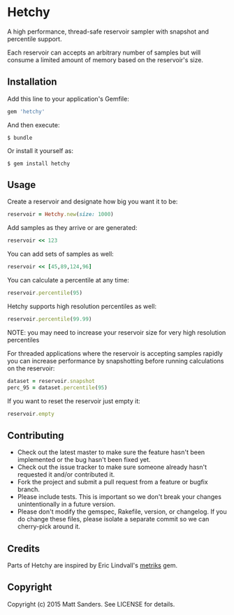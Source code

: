 # Hetchy

A high performance, thread-safe reservoir sampler with snapshot and percentile support.

Each reservoir can accepts an arbitrary number of samples but will consume a limited amount of memory based on the reservoir's size.

## Installation

Add this line to your application's Gemfile:

```ruby
gem 'hetchy'
```

And then execute:

    $ bundle

Or install it yourself as:

    $ gem install hetchy

## Usage


Create a reservoir and designate how big you want it to be:

```ruby
reservoir = Hetchy.new(size: 1000)
```

Add samples as they arrive or are generated:

```ruby
reservoir << 123
```

You can add sets of samples as well:

```ruby
reservoir << [45,89,124,96]
```

You can calculate a percentile at any time:

```ruby
reservoir.percentile(95)
```

Hetchy supports high resolution percentiles as well:

```ruby
reservoir.percentile(99.99)
```

NOTE: you may need to increase your reservoir size for very high resolution percentiles

For threaded applications where the reservoir is accepting samples rapidly you can increase performance by snapshotting before running calculations on the reservoir:

```ruby
dataset = reservoir.snapshot
perc_95 = dataset.percentile(95)
```

If you want to reset the reservoir just empty it:

```ruby
reservoir.empty
```

## Contributing

* Check out the latest master to make sure the feature hasn't been implemented or the bug hasn't been fixed yet.
* Check out the issue tracker to make sure someone already hasn't requested it and/or contributed it.
* Fork the project and submit a pull request from a feature or bugfix branch.
* Please include tests. This is important so we don't break your changes unintentionally in a future version.
* Please don't modify the gemspec, Rakefile, version, or changelog. If you do change these files, please isolate a separate commit so we can cherry-pick around it.

## Credits

Parts of Hetchy are inspired by Eric Lindvall's [metriks]() gem.

## Copyright

Copyright (c) 2015 Matt Sanders. See LICENSE for details.

